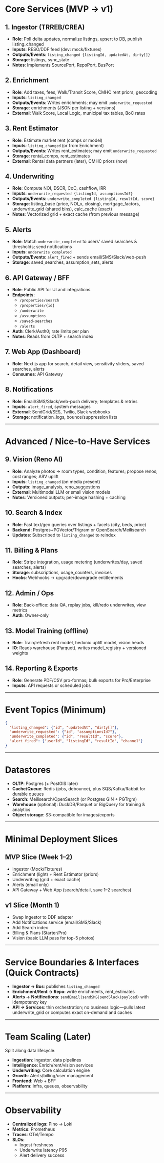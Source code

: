 # Core Services (MVP → v1)

## 1. Ingestor (TRREB/CREA)

- **Role**: Poll delta updates, normalize listings, upsert to DB, publish listing_changed
- **Inputs**: RESO/DDF feed (dev: mock/fixtures)
- **Outputs/Events**: `listing_changed {listingId, updatedAt, dirty[]}`
- **Storage**: listings, sync_state
- **Notes**: Implements SourcePort, RepoPort, BusPort

## 2. Enrichment

- **Role**: Add taxes, fees, Walk/Transit Score, CMHC rent priors, geocoding
- **Inputs**: `listing_changed`
- **Outputs/Events**: Writes enrichments; may emit `underwrite_requested`
- **Storage**: enrichments (JSON per listing + versions)
- **External**: Walk Score, Local Logic, municipal tax tables, BoC rates

## 3. Rent Estimator

- **Role**: Estimate market rent (comps or model)
- **Inputs**: `listing_changed` (or from Enrichment)
- **Outputs/Events**: Writes rent_estimates; may emit `underwrite_requested`
- **Storage**: rental_comps, rent_estimates
- **External**: Rental data partners (later), CMHC priors (now)

## 4. Underwriting

- **Role**: Compute NOI, DSCR, CoC, cashflow, IRR
- **Inputs**: `underwrite_requested {listingId, assumptionsId?}`
- **Outputs/Events**: `underwrite_completed {listingId, resultId, score}`
- **Storage**: listing_base (price, NOI_x, closing), mortgage_factors, underwrite_grid (shared bins), calc_cache (exact)
- **Notes**: Vectorized grid + exact cache (from previous message)

## 5. Alerts

- **Role**: Match `underwrite_completed` to users' saved searches & thresholds; send notifications
- **Inputs**: `underwrite_completed`
- **Outputs/Events**: `alert_fired` + sends email/SMS/Slack/web-push
- **Storage**: saved_searches, assumption_sets, alerts

## 6. API Gateway / BFF

- **Role**: Public API for UI and integrations
- **Endpoints**:
  - `/properties/search`
  - `/properties/{id}`
  - `/underwrite`
  - `/assumptions`
  - `/saved-searches`
  - `/alerts`
- **Auth**: Clerk/Auth0; rate limits per plan
- **Notes**: Reads from OLTP + search index

## 7. Web App (Dashboard)

- **Role**: Next.js app for search, detail view, sensitivity sliders, saved searches, alerts
- **Consumes**: API Gateway

## 8. Notifications

- **Role**: Email/SMS/Slack/web-push delivery; templates & retries
- **Inputs**: `alert_fired`, system messages
- **External**: SendGrid/SES, Twilio, Slack webhooks
- **Storage**: notification_logs, bounce/suppression lists

---

# Advanced / Nice-to-Have Services

## 9. Vision (Reno AI)

- **Role**: Analyze photos → room types, condition, features; propose renos; cost ranges; ARV uplift
- **Inputs**: `listing_changed` (on media present)
- **Outputs**: image_analysis, reno_suggestions
- **External**: Multimodal LLM or small vision models
- **Notes**: Versioned outputs; per-image hashing + caching

## 10. Search & Index

- **Role**: Fast text/geo queries over listings + facets (city, beds, price)
- **Backend**: Postgres+PGVector/Trigram or OpenSearch/Meilisearch
- **Updates**: Subscribed to `listing_changed` to reindex

## 11. Billing & Plans

- **Role**: Stripe integration, usage metering (underwrites/day, saved searches, alerts)
- **Storage**: subscriptions, usage_counters, invoices
- **Hooks**: Webhooks → upgrade/downgrade entitlements

## 12. Admin / Ops

- **Role**: Back-office: data QA, replay jobs, kill/redo underwrites, view metrics
- **Auth**: Owner-only

## 13. Model Training (offline)

- **Role**: Train/refresh rent model, hedonic uplift model, vision heads
- **IO**: Reads warehouse (Parquet), writes model_registry + versioned weights

## 14. Reporting & Exports

- **Role**: Generate PDF/CSV pro-formas; bulk exports for Pro/Enterprise
- **Inputs**: API requests or scheduled jobs

---

# Event Topics (Minimum)

```json
{
  "listing_changed": {"id", "updatedAt", "dirty[]"},
  "underwrite_requested": {"id", "assumptionsId?"},
  "underwrite_completed": {"id", "resultId", "score"},
  "alert_fired": {"userId", "listingId", "resultId", "channel"}
}
```

---

# Datastores

- **OLTP**: Postgres (+ PostGIS later)
- **Cache/Queue**: Redis (jobs, debounce), plus SQS/Kafka/Rabbit for durable queues
- **Search**: Meilisearch/OpenSearch (or Postgres GIN + PGTrgm)
- **Warehouse** (optional): DuckDB/Parquet or BigQuery for training & analytics
- **Object storage**: S3-compatible for images/exports

---

# Minimal Deployment Slices

## MVP Slice (Week 1–2)

- Ingestor (Mock/Fixtures)
- Enrichment (light) + Rent Estimator (priors)
- Underwriting (grid + exact cache)
- Alerts (email only)
- API Gateway + Web App (search/detail, save 1–2 searches)

## v1 Slice (Month 1)

- Swap Ingestor to DDF adapter
- Add Notifications service (email/SMS/Slack)
- Add Search index
- Billing & Plans (Starter/Pro)
- Vision (basic LLM pass for top-5 photos)

---

# Service Boundaries & Interfaces (Quick Contracts)

- **Ingestor → Bus**: publishes `listing_changed`
- **Enrichment/Rent → Repo**: write enrichments, rent_estimates
- **Alerts → Notifications**: `sendEmail|sendSMS|sendSlack(payload)` with idempotency key
- **API → Services**: thin orchestration; no business logic—pulls latest underwrite_grid or computes exact on-demand and caches

---

# Team Scaling (Later)

Split along data lifecycle:

- **Ingestion**: Ingestor, data pipelines
- **Intelligence**: Enrich/rent/vision services
- **Underwriting**: Core calculation engine
- **Growth**: Alerts/billing/user management
- **Frontend**: Web + BFF
- **Platform**: Infra, queues, observability

---

# Observability

- **Centralized logs**: Pino → Loki
- **Metrics**: Prometheus
- **Traces**: OTel/Tempo
- **SLOs**:
  - Ingest freshness
  - Underwrite latency P95
  - Alert delivery success
